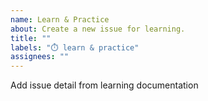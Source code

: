 ```yaml
---
name: Learn & Practice
about: Create a new issue for learning.
title: ""
labels: "⏱️ learn & practice"
assignees: ""
---
```


Add issue detail from learning documentation
